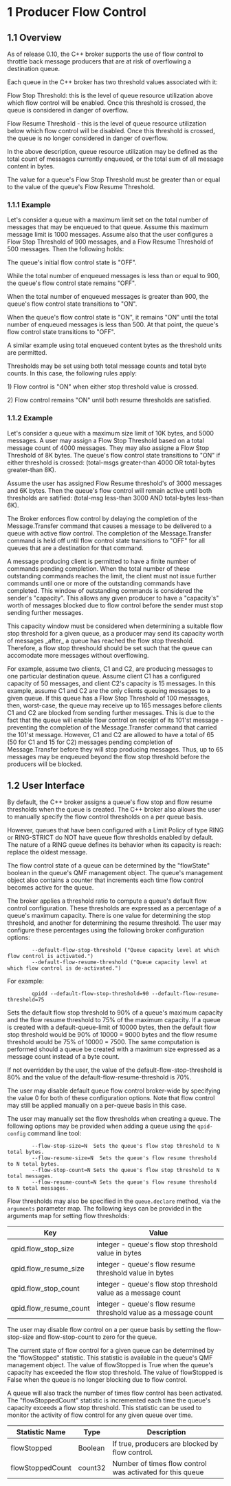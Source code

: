 # <span class="header-section-number">1</span> Producer Flow Control

## <span class="header-section-number">1.1</span> Overview

As of release 0.10, the C++ broker supports the use of flow control to
throttle back message producers that are at risk of overflowing a
destination queue.

Each queue in the C++ broker has two threshold values associated with
it:

Flow Stop Threshold: this is the level of queue resource utilization
above which flow control will be enabled. Once this threshold is
crossed, the queue is considered in danger of overflow.

Flow Resume Threshold - this is the level of queue resource utilization
below which flow control will be disabled. Once this threshold is
crossed, the queue is no longer considered in danger of overflow.

In the above description, queue resource utilization may be defined as
the total count of messages currently enqueued, or the total sum of all
message content in bytes.

The value for a queue's Flow Stop Threshold must be greater than or
equal to the value of the queue's Flow Resume Threshold.

### <span class="header-section-number">1.1.1</span> Example

Let's consider a queue with a maximum limit set on the total number of
messages that may be enqueued to that queue. Assume this maximum message
limit is 1000 messages. Assume also that the user configures a Flow Stop
Threshold of 900 messages, and a Flow Resume Threshold of 500 messages.
Then the following holds:

The queue's initial flow control state is "OFF".

While the total number of enqueued messages is less than or equal to
900, the queue's flow control state remains "OFF".

When the total number of enqueued messages is greater than 900, the
queue's flow control state transitions to "ON".

When the queue's flow control state is "ON", it remains "ON" until the
total number of enqueued messages is less than 500. At that point, the
queue's flow control state transitions to "OFF".

A similar example using total enqueued content bytes as the threshold
units are permitted.

Thresholds may be set using both total message counts and total byte
counts. In this case, the following rules apply:

1\) Flow control is "ON" when either stop threshold value is crossed.

2\) Flow control remains "ON" until both resume thresholds are satisfied.

### <span class="header-section-number">1.1.2</span> Example

Let's consider a queue with a maximum size limit of 10K bytes, and 5000
messages. A user may assign a Flow Stop Threshold based on a total
message count of 4000 messages. They may also assigne a Flow Stop
Threshold of 8K bytes. The queue's flow control state transitions to
"ON" if either threshold is crossed: (total-msgs greater-than 4000 OR
total-bytes greater-than 8K).

Assume the user has assigned Flow Resume threshold's of 3000 messages
and 6K bytes. Then the queue's flow control will remain active until
both thresholds are satified: (total-msg less-than 3000 AND total-bytes
less-than 6K).

The Broker enforces flow control by delaying the completion of the
Message.Transfer command that causes a message to be delivered to a
queue with active flow control. The completion of the Message.Transfer
command is held off until flow control state transitions to "OFF" for
all queues that are a destination for that command.

A message producing client is permitted to have a finite number of
commands pending completion. When the total number of these outstanding
commands reaches the limit, the client must not issue further commands
until one or more of the outstanding commands have completed. This
window of outstanding commands is considered the sender's "capacity".
This allows any given producer to have a "capacity's" worth of messages
blocked due to flow control before the sender must stop sending further
messages.

This capacity window must be considered when determining a suitable flow
stop threshold for a given queue, as a producer may send its capacity
worth of messages \_after\_ a queue has reached the flow stop threshold.
Therefore, a flow stop threshould should be set such that the queue can
accomodate more messages without overflowing.

For example, assume two clients, C1 and C2, are producing messages to
one particular destination queue. Assume client C1 has a configured
capacity of 50 messages, and client C2's capacity is 15 messages. In
this example, assume C1 and C2 are the only clients queuing messages to
a given queue. If this queue has a Flow Stop Threshold of 100 messages,
then, worst-case, the queue may receive up to 165 messages before
clients C1 and C2 are blocked from sending further messages. This is due
to the fact that the queue will enable flow control on receipt of its
101'st message - preventing the completion of the Message.Transfer
command that carried the 101'st message. However, C1 and C2 are allowed
to have a total of 65 (50 for C1 and 15 for C2) messages pending
completion of Message.Transfer before they will stop producing messages.
Thus, up to 65 messages may be enqueued beyond the flow stop threshold
before the producers will be blocked.

## <span class="header-section-number">1.2</span> User Interface

By default, the C++ broker assigns a queue's flow stop and flow resume
thresholds when the queue is created. The C++ broker also allows the
user to manually specify the flow control thresholds on a per queue
basis.

However, queues that have been configured with a Limit Policy of type
RING or RING-STRICT do NOT have queue flow thresholds enabled by
default. The nature of a RING queue defines its behavior when its
capacity is reach: replace the oldest message.

The flow control state of a queue can be determined by the "flowState"
boolean in the queue's QMF management object. The queue's management
object also contains a counter that increments each time flow control
becomes active for the queue.

The broker applies a threshold ratio to compute a queue's default flow
control configuration. These thresholds are expressed as a percentage of
a queue's maximum capacity. There is one value for determining the stop
threshold, and another for determining the resume threshold. The user
may configure these percentages using the following broker configuration
options:

            --default-flow-stop-threshold ("Queue capacity level at which flow control is activated.")
            --default-flow-resume-threshold ("Queue capacity level at which flow control is de-activated.")
          

For example:

            qpidd --default-flow-stop-threshold=90 --default-flow-resume-threshold=75
          

Sets the default flow stop threshold to 90% of a queue's maximum
capacity and the flow resume threshold to 75% of the maximum capacity.
If a queue is created with a default-queue-limit of 10000 bytes, then
the default flow stop threshold would be 90% of 10000 = 9000 bytes and
the flow resume threshold would be 75% of 10000 = 7500. The same
computation is performed should a queue be created with a maximum size
expressed as a message count instead of a byte count.

If not overridden by the user, the value of the
default-flow-stop-threshold is 80% and the value of the
default-flow-resume-threshold is 70%.

The user may disable default queue flow control broker-wide by
specifying the value 0 for both of these configuration options. Note
that flow control may still be applied manually on a per-queue basis in
this case.

The user may manually set the flow thresholds when creating a queue. The
following options may be provided when adding a queue using the
`qpid-config` command line tool:

            --flow-stop-size=N  Sets the queue's flow stop threshold to N total bytes.
            --flow-resume-size=N  Sets the queue's flow resume threshold to N total bytes.
            --flow-stop-count=N Sets the queue's flow stop threshold to N total messages.
            --flow-resume-count=N Sets the queue's flow resume threshold to N total messages.
          

Flow thresholds may also be specified in the `queue.declare` method, via
the `arguments` parameter map. The following keys can be provided in the
arguments map for setting flow thresholds:

| Key                      | Value                                                            |
|--------------------------|------------------------------------------------------------------|
| qpid.flow\_stop\_size    | integer - queue's flow stop threshold value in bytes             |
| qpid.flow\_resume\_size  | integer - queue's flow resume threshold value in bytes           |
| qpid.flow\_stop\_count   | integer - queue's flow stop threshold value as a message count   |
| qpid.flow\_resume\_count | integer - queue's flow resume threshold value as a message count |

The user may disable flow control on a per queue basis by setting the
flow-stop-size and flow-stop-count to zero for the queue.

The current state of flow control for a given queue can be determined by
the "flowStopped" statistic. This statistic is available in the queue's
QMF management object. The value of flowStopped is True when the queue's
capacity has exceeded the flow stop threshold. The value of flowStopped
is False when the queue is no longer blocking due to flow control.

A queue will also track the number of times flow control has been
activated. The "flowStoppedCount" statistic is incremented each time the
queue's capacity exceeds a flow stop threshold. This statistic can be
used to monitor the activity of flow control for any given queue over
time.

| Statistic Name   | Type    | Description                                               |
|------------------|---------|-----------------------------------------------------------|
| flowStopped      | Boolean | If true, producers are blocked by flow control.           |
| flowStoppedCount | count32 | Number of times flow control was activated for this queue |


